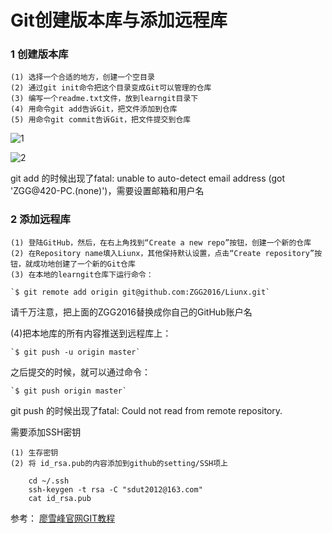# Git创建版本库与添加远程库

### 1 创建版本库

	(1) 选择一个合适的地方，创建一个空目录
	(2) 通过git init命令把这个目录变成Git可以管理的仓库
	(3) 编写一个readme.txt文件，放到learngit目录下
	(4) 用命令git add告诉Git，把文件添加到仓库
	(5) 用命令git commit告诉Git，把文件提交到仓库

![1](https://s1.ax1x.com/2020/05/31/t1HR91.png)

![2](https://s1.ax1x.com/2020/05/31/t1HW1x.png)


git add 的时候出现了fatal: unable to auto-detect email address (got 'ZGG@420-PC.(none)')，需要设置邮箱和用户名


### 2 添加远程库

	(1) 登陆GitHub，然后，在右上角找到“Create a new repo”按钮，创建一个新的仓库
	(2) 在Repository name填入Liunx，其他保持默认设置，点击“Create repository”按钮，就成功地创建了一个新的Git仓库
	(3) 在本地的learngit仓库下运行命令：

    `$ git remote add origin git@github.com:ZGG2016/Liunx.git`

请千万注意，把上面的ZGG2016替换成你自己的GitHub账户名

(4)把本地库的所有内容推送到远程库上：

    `$ git push -u origin master`

之后提交的时候，就可以通过命令：

    `$ git push origin master`

git push 的时候出现了fatal: Could not read from remote repository.

需要添加SSH密钥

	(1) 生存密钥
	(2) 将 id_rsa.pub的内容添加到github的setting/SSH项上

		cd ~/.ssh
		ssh-keygen -t rsa -C "sdut2012@163.com"
		cat id_rsa.pub

参考：
[廖雪峰官网GIT教程](https://www.liaoxuefeng.com/wiki/896043488029600)
